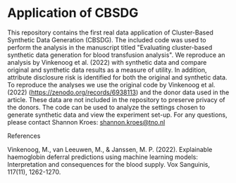 # Application of CBSDG 

This repository contains the first real data application of Cluster-Based Synthetic Data Generation (CBSDG). The included code was used to perform the analysis in the manuscript titled "Evaluating cluster-based synthetic data generation for blood transfusion analysis". We reproduce an analysis by Vinkenoog et al. (2022) with synthetic data and compare original and synthetic data results as a measure of utility. In addition, attribute disclosure risk is identified for both the original and synthetic data. To reproduce the analyses we use the original code by Vinkenoog et al. (2022) (https://zenodo.org/records/6938113) and the donor data used in the article. These data are not included in the repository to preserve privacy of the donors. The code can be used to analyze the settings chosen to generate synthetic data and view the experiment set-up. For any questions, please contact Shannon Kroes: shannon.kroes@tno.nl

References

Vinkenoog, M., van Leeuwen, M., & Janssen, M. P. (2022). Explainable haemoglobin deferral predictions using machine learning models: Interpretation and consequences for the blood supply. Vox Sanguinis, 117(11), 1262-1270.
